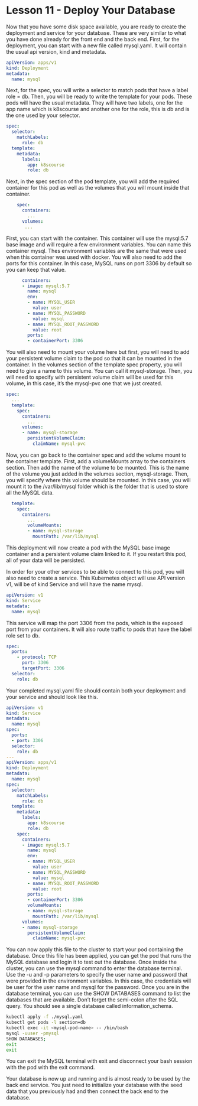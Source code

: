 # Lesson 11 - Deploy Your Database

Now that you have some disk space available, you are ready to create the deployment and service for your database. These are very similar to what you have done already for the front end and the back end. First, for the deployment, you can start with a new file called mysql.yaml. It will contain the usual api version, kind and metadata.

```yaml
apiVersion: apps/v1
kind: Deployment
metadata:
  name: mysql
```

Next, for the spec, you will write a selector to match pods that have a label role = db. Then, you will be ready to write the template for your pods. These pods will have the usual metadata. They will have two labels, one for the app name which is k8scourse and another one for the role, this is db and is the one used by your selector.

```yaml
spec:
  selector:
    matchLabels:
      role: db
  template:
    metadata:
      labels:
        app: k8scourse
        role: db
```

Next, in the spec section of the pod template, you will add the required container for this pod as well as the volumes that you will mount inside that container.

```yaml
    spec:
      containers:
        ...
      volumes:
       ...
```

First, you can start with the container. This container will use the mysql:5.7 base image and will require a few environment variables. You can name this container mysql. Thes environment variables are the same that were used when this container was used with docker. You will also need to add the ports for this container. In this case, MySQL runs on port 3306 by default so you can keep that value.

```yaml
      containers:
      - image: mysql:5.7
        name: mysql
        env:
        - name: MYSQL_USER
          value: user
        - name: MYSQL_PASSWORD
          value: mysql
        - name: MYSQL_ROOT_PASSWORD
          value: root
        ports:
        - containerPort: 3306
```

You will also need to mount your volume here but first, you will need to add your persistent volume claim to the pod so that it can be mounted in the container. In the volumes section of the template spec property, you will need to give a name to this volume. You can call it mysql-storage. Then, you will need to specify with persistent volume claim will be used for this volume, in this case, it’s the mysql-pvc one that we just created.

```yaml
spec:
  ...
  template:
    spec:
      containers:
        ...
      volumes:
      - name: mysql-storage
        persistentVolumeClaim:
          claimName: mysql-pvc
```

Now, you can go back to the container spec and add the volume mount to the container template. First, add a volumeMounts array to the containers section. Then add the name of the volume to be mounted. This is the name of the volume you just added in the volumes section, mysql-storage. Then, you will specify where this volume should be mounted. In this case, you will mount it to the /var/lib/mysql folder which is the folder that is used to store all the MySQL data.

```yaml
  template:
    spec:
      containers:
        ...
        volumeMounts:
        - name: mysql-storage
          mountPath: /var/lib/mysql
```

This deployment will now create a pod with the MySQL base image container and a persistent volume claim linked to it. If you restart this pod, all of your data will be persisted. 

In order for your other services to be able to connect to this pod, you will also need to create a service. This Kubernetes object will use API version v1, will be of kind Service and will have the name mysql.

```yaml
apiVersion: v1
kind: Service
metadata: 
  name: mysql
```

This service will map the port 3306 from the pods, which is the exposed port from your containers. It will also route traffic to pods that have the label role set to db.

```yaml
spec:
  ports:
    - protocol: TCP
      port: 3306
      targetPort: 3306
  selector:
    role: db
```

Your completed mysql.yaml file should contain both your deployment and your service and should look like this.

```yaml
apiVersion: v1
kind: Service
metadata:
  name: mysql
spec:
  ports:
  - port: 3306
  selector:
    role: db
---
apiVersion: apps/v1
kind: Deployment
metadata:
  name: mysql
spec:
  selector:
    matchLabels:
      role: db
  template:
    metadata:
      labels:
        app: k8scourse
        role: db
    spec:
      containers:
      - image: mysql:5.7
        name: mysql
        env:
        - name: MYSQL_USER
          value: user
        - name: MYSQL_PASSWORD
          value: mysql
        - name: MYSQL_ROOT_PASSWORD
          value: root
        ports:
        - containerPort: 3306
        volumeMounts:
        - name: mysql-storage
          mountPath: /var/lib/mysql
      volumes:
      - name: mysql-storage
        persistentVolumeClaim:
          claimName: mysql-pvc
```

You can now apply this file to the cluster to start your pod containing the database. Once this file has been applied, you can get the pod that runs the MySQL database and login it to test out the database. Once inside the cluster, you can use the mysql command to enter the database terminal. Use the -u and -p parameters to specify the user name and password that were provided in the environment variables. In this case, the credentials will be user for the user name and mysql for the password. Once you are in the database terminal, you can use the SHOW DATABASES command to list the databases that are available. Don’t forget the semi-colon after the SQL query. You should see a single database called information_schema.

```bash
kubectl apply -f ./mysql.yaml
kubectl get pods -l section=db
kubectl exec -it <mysql-pod-name> -- /bin/bash
mysql -uuser -pmysql
SHOW DATABASES;
exit
exit
```

You can exit the MySQL terminal with exit and disconnect your bash session with the pod with the exit command.

Your database is now up and running and is almost ready to be used by the back end service. You just need to initialize your database with the seed data that you previously had and then connect the back end to the database.
